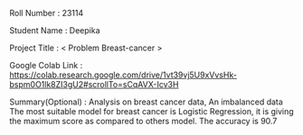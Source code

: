 Roll Number       :    23114 

Student Name      :    Deepika 

Project Title     :   < Problem Breast-cancer >

Google Colab Link :   https://colab.research.google.com/drive/1vt39vj5U9xVvsHk-bspm0O1lk8ZI3gU2#scrollTo=sCqAVX-Icv3H

Summary(Optional) :   Analysis on breast cancer data, An imbalanced data 
                      The most suitable model for breast cancer is Logistic Regression, it is giving the maximum score as compared to others model. The accuracy is 90.7
                      
